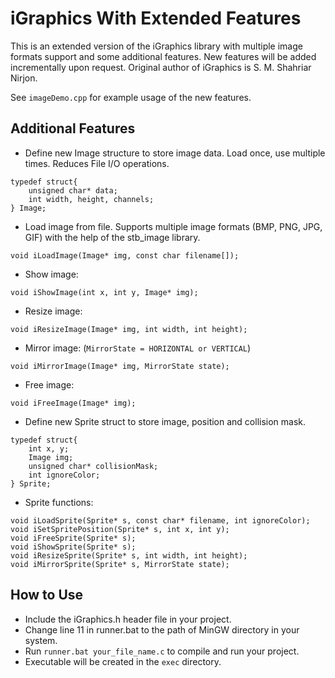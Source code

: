 # iGraphics With Extended Features

This is an extended version of the iGraphics library with multiple image formats support and some additional features. New features will be added incrementally upon request. Original author of iGraphics is S. M. Shahriar Nirjon.

See `imageDemo.cpp` for example usage of the new features.

## Additional Features
- Define new Image structure to store image data. Load once, use multiple times. Reduces File I/O operations.
```
typedef struct{
    unsigned char* data;
    int width, height, channels;
} Image;
```
- Load image from file. Supports multiple image formats (BMP, PNG, JPG, GIF) with the help of the stb_image library.
```
void iLoadImage(Image* img, const char filename[]);
```
- Show image:
```
void iShowImage(int x, int y, Image* img);
```
- Resize image:
```
void iResizeImage(Image* img, int width, int height);
```
- Mirror image: (`MirrorState = HORIZONTAL or VERTICAL`)
```
void iMirrorImage(Image* img, MirrorState state);
```
- Free image:
```
void iFreeImage(Image* img);
```
- Define new Sprite struct to store image, position and collision mask.
```
typedef struct{
    int x, y;
    Image img;
    unsigned char* collisionMask;
    int ignoreColor;
} Sprite;
```
- Sprite functions:
```
void iLoadSprite(Sprite* s, const char* filename, int ignoreColor);
void iSetSpritePosition(Sprite* s, int x, int y);
void iFreeSprite(Sprite* s);
void iShowSprite(Sprite* s);
void iResizeSprite(Sprite* s, int width, int height);
void iMirrorSprite(Sprite* s, MirrorState state);
```
## How to Use
- Include the iGraphics.h header file in your project.
- Change line 11 in runner.bat to the path of MinGW directory in your system.
- Run `runner.bat your_file_name.c` to compile and run your project.
- Executable will be created in the `exec` directory.